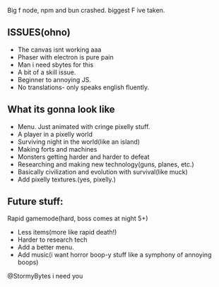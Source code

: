 Big f node, npm and bun crashed. biggest F ive taken.


































## ISSUES(ohno)

- The canvas isnt working aaa
- Phaser with electron is pure pain
- Man i need sbytes for this
- A bit of a skill issue.
- Beginner to annoying JS.
- No translations- only speaks english fluently.

## What its gonna look like

- Menu. Just animated with cringe pixelly stuff.
- A player in a pixelly world
- Surviving night in the world(like an island)
- Making forts and machines
- Monsters getting harder and harder to defeat
- Researching and making new technology(guns, planes, etc.)
- Basically civilization and evolution with survival(like muck)
- Add pixelly textures.(yes, pixelly.)

## Future stuff:

Rapid gamemode(hard, boss comes at night 5+)

- Less items(more like rapid death!)
- Harder to research tech
- Add a better menu.
- Add music(i want horror boop-y stuff like a symphony of annoying boops)

@StormyBytes i need you
